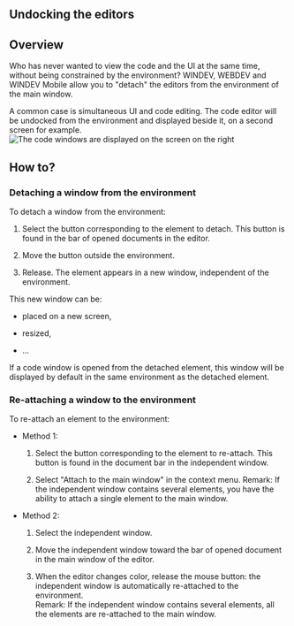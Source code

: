
## Undocking the editors
			

<a name="NOTE1"></a>
<a name="NOTE1_1"></a>


## Overview
<a name="overview_ELTTEXTE000101"></a>
Who has never wanted to view the code and the UI at the same time, without being constrained by the environment? WINDEV, WEBDEV and WINDEV Mobile allow you to "detach" the editors from the environment of the main window.

A common case is simultaneous UI and code editing. The code editor will be undocked from the environment and displayed beside it, on a second screen for example.
<br>![The code windows are displayed on the screen on the right](https://doc.pcsoft.fr/en-US/images/image.awp?langid=3&name=Wx%20-%20Editeurs%20Multi-ecrans%20V3.jpg)


<a name="NOTE2"></a>
<a name="NOTE2_1"></a>


## How to?
<a name="how_ELTTEXTE000125"></a>


### Detaching a window from the environment
<a name="detaching_window_from_the_environment_ELTPARAGRAPHE000021"></a>

To detach a window from the environment: 

1. Select the button corresponding to the element to detach. This button is found in the bar of opened documents in the editor. 

2. Move the button outside the environment. 

3. Release. The element appears in a new window, independent of the environment. 




This new window can be: 

- placed on a new screen, 

- resized, 

- ...


If a code window is opened from the detached element, this window will be displayed by default in the same environment as the detached element. 


### Re-attaching a window to the environment
<a name="reattaching_window_the_environment_ELTPARAGRAPHE000038"></a>

To re-attach an element to the environment: 

- Method 1: 

	1. Select the button corresponding to the element to re-attach. This button is found in the document bar in the independent window. 

	2. Select "Attach to the main window" in the context menu. 
			Remark: If the independent window contains several elements, you have the ability to attach a single element to the main window. 




- Method 2: 

	1. Select the independent window. 

	2. Move the independent window toward the bar of opened document in the main window of the editor. 

	3. When the editor changes color, release the mouse button: the independent window is automatically re-attached to the environment.  
			Remark: If the independent window contains several elements, all the elements are re-attached to the main window. 








